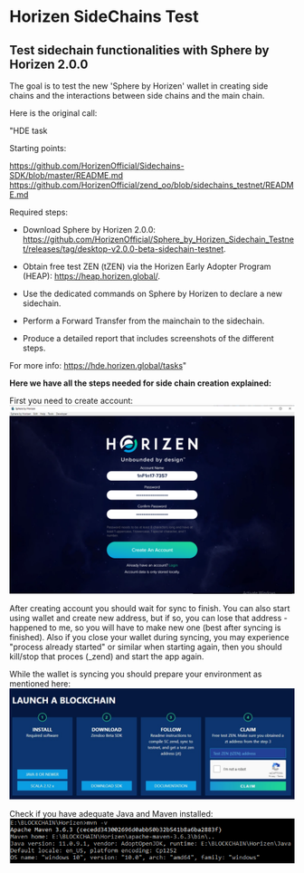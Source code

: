 # Horizen SideChains Test
## Test sidechain functionalities with Sphere by Horizen 2.0.0

The goal is to test the new 'Sphere by Horizen' wallet 
in creating side chains and the interactions between side chains and the main chain. 

Here is the original call:

"HDE task

Starting points:

https://github.com/HorizenOfficial/Sidechains-SDK/blob/master/README.md
https://github.com/HorizenOfficial/zend_oo/blob/sidechains_testnet/README.md

Required steps:

* Download Sphere by Horizen 2.0.0: https://github.com/HorizenOfficial/Sphere_by_Horizen_Sidechain_Testnet/releases/tag/desktop-v2.0.0-beta-sidechain-testnet.

* Obtain free test ZEN (tZEN) via the Horizen Early Adopter Program (HEAP): https://heap.horizen.global/.

* Use the dedicated commands on Sphere by Horizen to declare a new sidechain.

* Perform a Forward Transfer from the mainchain to the sidechain.

* Produce a detailed report that includes screenshots of the different steps.

For more info: https://hde.horizen.global/tasks"

**Here we have all the steps needed for side chain creation explained:**

First you need to create account:
![Create account](https://github.com/infinitEnigma/HorizenSideChains_test/blob/main/Assets/CreateAcc.png)

After creating account you should wait for sync to finish. You can also start using wallet and create new address, but if so, you can lose that address - happened to me, so you will have to make new one (best after syncing is finished). 
Also if you close your wallet during syncing, you may experience "process already started" or similar when starting again, then you should kill/stop that proces (_zend) and start the app again.

While the wallet is syncing you should prepare your environment as mentioned here:
![Prepare your environment](https://github.com/infinitEnigma/HorizenSideChains_test/blob/main/Assets/requirements.jpg)

Check if you have adequate Java and Maven installed:
![check your java and maven!](https://github.com/infinitEnigma/HorizenSideChains_test/blob/main/Assets/java-and-maven.png)
